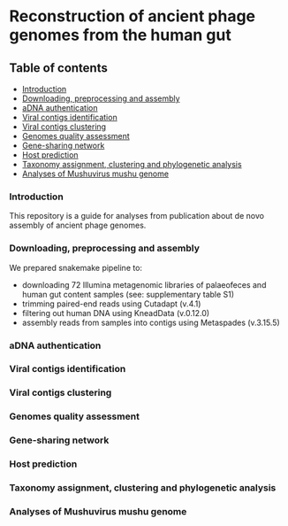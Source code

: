 # Reconstruction of ancient phage genomes from the human gut

## Table of contents
- [Introduction](#introduction)
- [Downloading, preprocessing and assembly](#downloading-preprocessing-and-assembly)
- [aDNA authentication](#adna-authentication)
- [Viral contigs identification](#viral-contigs-identification)
- [Viral contigs clustering](#viral-contigs-clustering)
- [Genomes quality assessment](#genomes-quality-assessment)
- [Gene-sharing network](#gene-sharing-network)
- [Host prediction](#host-prediction)
- [Taxonomy assignment, clustering and phylogenetic analysis](#taxonomy-assignment-clustering-and-phylogenetic-analysis)
- [Analyses of Mushuvirus mushu genome](#analyses-of-mushuvirus-mushu-genome)

### Introduction
This repository is a guide for analyses from publication about de novo assembly of ancient phage genomes.

### Downloading, preprocessing and assembly
We prepared snakemake pipeline to:
- downloading 72 Illumina metagenomic libraries of palaeofeces and human gut content samples (see: supplementary table S1)
- trimming paired-end reads using Cutadapt (v.4.1)
- filtering out human DNA using KneadData (v.0.12.0)
- assembly reads from samples into contigs using Metaspades (v.3.15.5)
### aDNA authentication

### Viral contigs identification

### Viral contigs clustering

### Genomes quality assessment

### Gene-sharing network

### Host prediction

### Taxonomy assignment, clustering and phylogenetic analysis

### Analyses of Mushuvirus mushu genome

